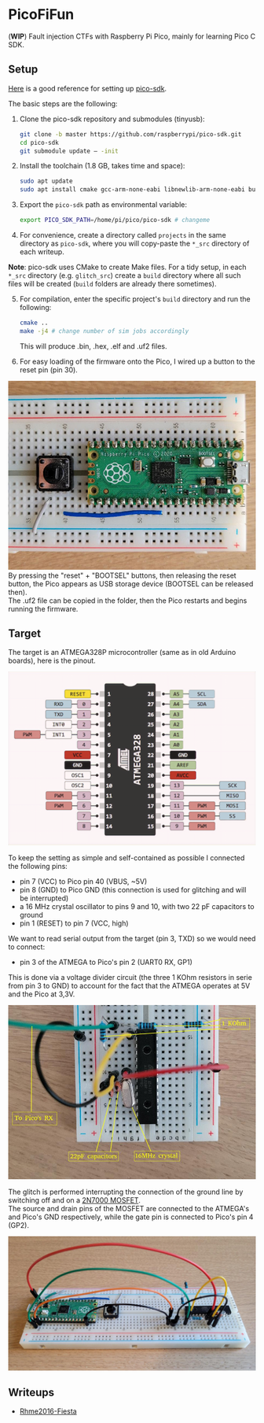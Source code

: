 # PicoFiFun

(**WIP**) Fault injection CTFs with Raspberry Pi Pico, mainly for learning Pico C SDK.

## Setup

[Here](https://www.electronicshub.org/program-raspberry-pi-pico-using-c/) is a good reference for setting up [pico-sdk](https://github.com/raspberrypi/pico-sdk).

The basic steps are the following:

1. Clone the pico-sdk repository and submodules (tinyusb):  
    ```bash
    git clone -b master https://github.com/raspberrypi/pico-sdk.git
    cd pico-sdk
    git submodule update – -init
    ```

2. Install the toolchain (1.8 GB, takes time and space):
    ```bash
    sudo apt update
    sudo apt install cmake gcc-arm-none-eabi libnewlib-arm-none-eabi build-essential
    ```

3. Export the `pico-sdk` path as environmental variable:
    ```bash
    export PICO_SDK_PATH=/home/pi/pico/pico-sdk # changeme
    ```

4. For convenience, create a directory called `projects` in the same directory as `pico-sdk`, where you will copy-paste the `*_src` directory of each writeup.

**Note**: pico-sdk uses CMake to create Make files. For a tidy setup, in each `*_src` directory (e.g. `glitch_src`) create a `build` directory where all such files will be created (`build` folders are already there sometimes).

5. For compilation, enter the specific project's `build` directory and run the following:
    ```bash
    cmake ..
    make -j4 # change number of sim jobs accordingly
    ```
    This will produce .bin, .hex, .elf and .uf2 files.

6. For easy loading of the firmware onto the Pico, I wired up a button to the reset pin (pin 30).  

![reset button](./imgs/reset_button.jpg)
By pressing the "reset" + "BOOTSEL" buttons, then releasing the reset button, the Pico appears as USB storage device (BOOTSEL can be released then).  
The .uf2 file can be copied in the folder, then the Pico restarts and begins running the firmware.

## Target

The target is an ATMEGA328P microcontroller (same as in old Arduino boards), here is the pinout.

![atmega pinout](./imgs/atmega328-pinout.png)

To keep the setting as simple and self-contained as possible I connected the following pins:

- pin 7 (VCC) to Pico pin 40 (VBUS, ~5V)
- pin 8 (GND) to Pico GND (this connection is used for glitching and will be interrupted) 
- a 16 MHz crystal oscillator to pins 9 and 10, with two 22 pF capacitors to ground
- pin 1 (RESET) to pin 7 (VCC, high)

We want to read serial output from the target (pin 3, TXD) so we would need to connect:
- pin 3 of the ATMEGA to Pico's pin 2 (UART0 RX, GP1)

This is done via a voltage divider circuit (the three 1 KOhm resistors in serie from pin 3 to GND) to account for the fact that the ATMEGA operates at 5V and the Pico at 3,3V.

![target stup](./imgs/target_setup.jpg)

The glitch is performed interrupting the connection of the ground line by switching off and on a [2N7000 MOSFET](https://components101.com/mosfets/2n7000-n-channel-mosfet).  
The source and drain pins of the MOSFET are connected to the ATMEGA's and Pico's GND respectively, while the gate pin is connected to Pico's pin 4 (GP2).

![final setup](./imgs/final_setup.jpg)

## Writeups

- [Rhme2016-Fiesta](./rhme2016_fiesta)